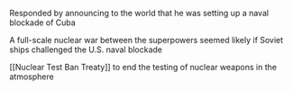 
Responded by announcing to the world that he was setting up a naval blockade of Cuba

A full-scale nuclear war between the superpowers seemed likely if Soviet ships challenged the U.S. naval blockade

[[Nuclear Test Ban Treaty]] to end the testing of nuclear weapons in the atmosphere


